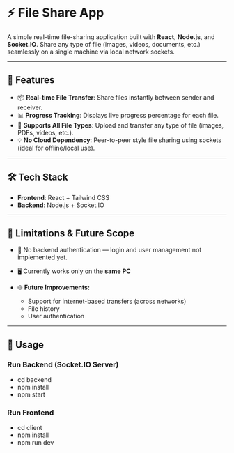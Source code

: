 # ⚡ File Share App

A simple real-time file-sharing application built with **React**, **Node.js**, and **Socket.IO**. Share any type of file (images, videos, documents, etc.) seamlessly on a single machine via local network sockets.

---

## 🚀 Features

- 📦 **Real-time File Transfer**: Share files instantly between sender and receiver.
- 📊 **Progress Tracking**: Displays live progress percentage for each file.
- 🧠 **Supports All File Types**: Upload and transfer any type of file (images, PDFs, videos, etc.).
- 💡 **No Cloud Dependency**: Peer-to-peer style file sharing using sockets (ideal for offline/local use).

---

## 🛠️ Tech Stack

- **Frontend**: React + Tailwind CSS
- **Backend**: Node.js + Socket.IO

---

## 📌 Limitations & Future Scope

- 🔐 No backend authentication — login and user management not implemented yet.
- 🖥️ Currently works only on the **same PC**

- 🌐 **Future Improvements:**
  - Support for internet-based transfers (across networks)
  - File history
  - User authentication

---

## 🧪 Usage

### Run Backend (Socket.IO Server)

- cd backend
- npm install
- npm start

### Run Frontend

- cd client
- npm install
- npm run dev
